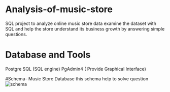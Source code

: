 # Analysis-of-music-store
SQL project to analyze online music store data
examine the dataset with SQL and help the store understand its business growth by answering simple questions.
# Database and Tools
Postgre SQL    (SQL engine)
PgAdmin4     ( Provide Graphical Interface)



#Schema- Music Store Database this schema help to solve question
![schema](https://github.com/abhayengineer/Analysis-of-music-store-/assets/143284396/c5af8d4b-bfe9-4676-a44f-12ea7862e6b7)
